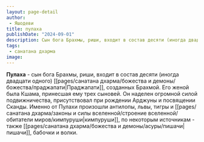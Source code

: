 ```yaml
---
layout: page-detail
author:
 - Яшодеви
title: пулаха
publishDate: "2024-09-01"
description: Сын бога Брахмы, риши, входит в состав десяти (иногда двадцати одного) Праджапати, созданных Брахмой. Его женой была Кшама, принесшая ему трех сыновей. Он наделен огромной силой подвижничества, присутствовал при рождении Арджуны и посвящении Сканды. Именно от Пулахи произошли антилопы, львы, тигры и кимпуруши, по некоторым источникам - также пишачи, бабочки и волки.
tags:
 - санатана дхарма
image: 
---
```

**Пулаха** - сын бога Брахмы, риши, входит в состав десяти (иногда двадцати одного) [[pages/санатана дхарма/божества и демоны/божества/праджапати|Праджапати]], созданных Брахмой. Его женой была Кшама, принесшая ему трех сыновей. Он наделен огромной силой подвижничества, присутствовал при рождении Арджуны и посвящении Сканды. Именно от Пулахи произошли антилопы, львы, тигры и [[pages/санатана дхарма/законы и силы вселенной/строение вселенной/обитатели миров/кимпуруши|кимпуруши]], по некоторым источникам - также [[pages/санатана дхарма/божества и демоны/асуры/пишачи|пишачи]], бабочки и волки.

